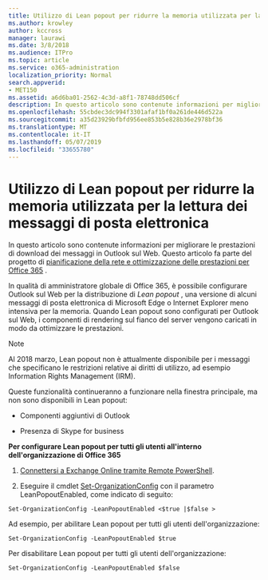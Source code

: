 ```yaml
---
title: Utilizzo di Lean popout per ridurre la memoria utilizzata per la lettura dei messaggi di posta elettronica
ms.author: krowley
author: kccross
manager: laurawi
ms.date: 3/8/2018
ms.audience: ITPro
ms.topic: article
ms.service: o365-administration
localization_priority: Normal
search.appverid:
- MET150
ms.assetid: a6d6ba01-2562-4c3d-a8f1-78748dd506cf
description: In questo articolo sono contenute informazioni per migliorare le prestazioni di download dei messaggi in Outlook sul Web.
ms.openlocfilehash: 55cbdec3dc994f3301afaf1bf0a261de446d522a
ms.sourcegitcommit: a35d23929bfbfd956ee853b5e828b36e2978bf36
ms.translationtype: MT
ms.contentlocale: it-IT
ms.lasthandoff: 05/07/2019
ms.locfileid: "33655780"
---
```

# <a name="use-lean-popouts-to-reduce-memory-used-when-reading-mail-messages"></a>Utilizzo di Lean popout per ridurre la memoria utilizzata per la lettura dei messaggi di posta elettronica

In questo articolo sono contenute informazioni per migliorare le prestazioni di download dei messaggi in Outlook sul Web. Questo articolo fa parte del progetto di [pianificazione della rete e ottimizzazione delle prestazioni per Office 365](https://aka.ms/tune) .
   
In qualità di amministratore globale di Office 365, è possibile configurare Outlook sul Web per la distribuzione di *Lean popout* , una versione di alcuni messaggi di posta elettronica di Microsoft Edge o Internet Explorer meno intensiva per la memoria. Quando Lean popout sono configurati per Outlook sul Web, i componenti di rendering sul fianco del server vengono caricati in modo da ottimizzare le prestazioni. 
  
> [!NOTE]
> Al 2018 marzo, Lean popout non è attualmente disponibile per i messaggi che specificano le restrizioni relative ai diritti di utilizzo, ad esempio Information Rights Management (IRM). 
  
Queste funzionalità continueranno a funzionare nella finestra principale, ma non sono disponibili in Lean popout:
  
- Componenti aggiuntivi di Outlook
    
- Presenza di Skype for business
    
 **Per configurare Lean popout per tutti gli utenti all'interno dell'organizzazione di Office 365**
  
1. [Connettersi a Exchange Online tramite Remote PowerShell](http://technet.microsoft.com/library/jj984289%28v=exchg.150%29.aspx ).
    
2. Eseguire il cmdlet [Set-OrganizationConfig](https://technet.microsoft.com/library/aa997443%28v=exchg.160%29.aspx) con il parametro LeanPopoutEnabled, come indicato di seguito: 
    
  ```
  Set-OrganizationConfig -LeanPopoutEnabled <$true |$false >
  ```

  Ad esempio, per abilitare Lean popout per tutti gli utenti dell'organizzazione:
    
  ```
  Set-OrganizationConfig -LeanPopoutEnabled $true
  ```

  Per disabilitare Lean popout per tutti gli utenti dell'organizzazione:
    
  ```
  Set-OrganizationConfig -LeanPopoutEnabled $false
  ```


